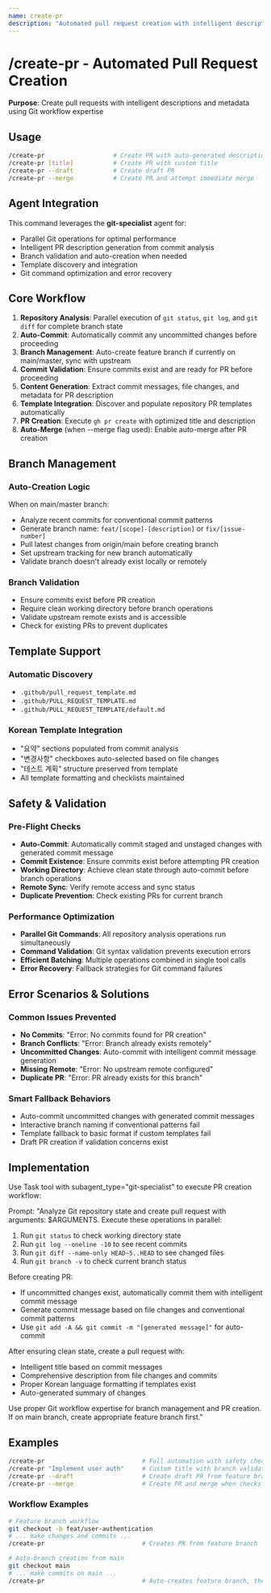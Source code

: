 ```yaml
---
name: create-pr
description: "Automated pull request creation with intelligent descriptions and metadata"
---
```


# /create-pr - Automated Pull Request Creation

**Purpose**: Create pull requests with intelligent descriptions and metadata using Git workflow expertise

## Usage

```bash
/create-pr                   # Create PR with auto-generated description
/create-pr [title]           # Create PR with custom title  
/create-pr --draft           # Create draft PR
/create-pr --merge           # Create PR and attempt immediate merge
```

## Agent Integration

This command leverages the **git-specialist** agent for:
- Parallel Git operations for optimal performance
- Intelligent PR description generation from commit analysis
- Branch validation and auto-creation when needed
- Template discovery and integration
- Git command optimization and error recovery

## Core Workflow

1. **Repository Analysis**: Parallel execution of `git status`, `git log`, and `git diff` for complete branch state
2. **Auto-Commit**: Automatically commit any uncommitted changes before proceeding
3. **Branch Management**: Auto-create feature branch if currently on main/master, sync with upstream
4. **Commit Validation**: Ensure commits exist and are ready for PR before proceeding
5. **Content Generation**: Extract commit messages, file changes, and metadata for PR description
6. **Template Integration**: Discover and populate repository PR templates automatically
7. **PR Creation**: Execute `gh pr create` with optimized title and description
8. **Auto-Merge** (when --merge flag used): Enable auto-merge after PR creation

## Branch Management

### Auto-Creation Logic
When on main/master branch:
- Analyze recent commits for conventional commit patterns
- Generate branch name: `feat/[scope]-[description]` or `fix/[issue-number]`
- Pull latest changes from origin/main before creating branch
- Set upstream tracking for new branch automatically
- Validate branch doesn't already exist locally or remotely

### Branch Validation
- Ensure commits exist before PR creation
- Require clean working directory before branch operations
- Validate upstream remote exists and is accessible
- Check for existing PRs to prevent duplicates

## Template Support

### Automatic Discovery
- `.github/pull_request_template.md`
- `.github/PULL_REQUEST_TEMPLATE.md`
- `.github/PULL_REQUEST_TEMPLATE/default.md`

### Korean Template Integration
- "요약" sections populated from commit analysis
- "변경사항" checkboxes auto-selected based on file changes
- "테스트 계획" structure preserved from template
- All template formatting and checklists maintained

## Safety & Validation

### Pre-Flight Checks
- **Auto-Commit**: Automatically commit staged and unstaged changes with generated commit message
- **Commit Existence**: Ensure commits exist before attempting PR creation
- **Working Directory**: Achieve clean state through auto-commit before branch operations
- **Remote Sync**: Verify remote access and sync status
- **Duplicate Prevention**: Check existing PRs for current branch

### Performance Optimization
- **Parallel Git Commands**: All repository analysis operations run simultaneously
- **Command Validation**: Git syntax validation prevents execution errors
- **Efficient Batching**: Multiple operations combined in single tool calls
- **Error Recovery**: Fallback strategies for Git command failures

## Error Scenarios & Solutions

### Common Issues Prevented
- **No Commits**: "Error: No commits found for PR creation"
- **Branch Conflicts**: "Error: Branch already exists remotely"
- **Uncommitted Changes**: Auto-commit with intelligent commit message generation
- **Missing Remote**: "Error: No upstream remote configured"
- **Duplicate PR**: "Error: PR already exists for this branch"

### Smart Fallback Behaviors
- Auto-commit uncommitted changes with generated commit messages
- Interactive branch naming if conventional patterns fail
- Template fallback to basic format if custom templates fail
- Draft PR creation if validation concerns exist

## Implementation

Use Task tool with subagent_type="git-specialist" to execute PR creation workflow:

Prompt: "Analyze Git repository state and create pull request with arguments: $ARGUMENTS. Execute these operations in parallel:

1. Run `git status` to check working directory state
2. Run `git log --oneline -10` to see recent commits
3. Run `git diff --name-only HEAD~5..HEAD` to see changed files
4. Run `git branch -v` to check current branch status

Before creating PR:
- If uncommitted changes exist, automatically commit them with intelligent commit message
- Generate commit message based on file changes and conventional commit patterns
- Use `git add -A && git commit -m "[generated message]"` for auto-commit

After ensuring clean state, create a pull request with:
- Intelligent title based on commit messages
- Comprehensive description from file changes and commits
- Proper Korean language formatting if templates exist
- Auto-generated summary of changes

Use proper Git workflow expertise for branch management and PR creation. If on main branch, create appropriate feature branch first."

## Examples

```bash
/create-pr                           # Full automation with safety checks
/create-pr "Implement user auth"     # Custom title with branch validation
/create-pr --draft                   # Create draft PR from feature branch
/create-pr --merge                   # Create PR and merge when checks pass
```

### Workflow Examples
```bash
# Feature branch workflow
git checkout -b feat/user-authentication
# ... make changes and commits ...
/create-pr                           # Creates PR from feature branch

# Auto-branch creation from main
git checkout main
# ... make commits on main ...
/create-pr                           # Auto-creates feature branch, then PR
```
